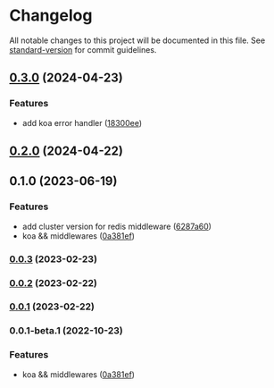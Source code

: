 # Changelog

All notable changes to this project will be documented in this file. See [standard-version](https://github.com/conventional-changelog/standard-version) for commit guidelines.

## [0.3.0](https://github.com/vocoWone/sparrows/compare/v0.2.0...v0.3.0) (2024-04-23)


### Features

* add koa error handler ([18300ee](https://github.com/vocoWone/sparrows/commit/18300ee03c20b6f97910e99797ee22dfdc57f690))

## [0.2.0](https://github.com/vocoWone/sparrows/compare/v0.1.0...v0.2.0) (2024-04-22)

## 0.1.0 (2023-06-19)


### Features

* add cluster version for redis middleware ([6287a60](https://github.com/vocoWone/sparrows/commit/6287a607eb7e345fa736a33f9bc3f66e168435de))
* koa && middlewares ([0a381ef](https://github.com/vocoWone/sparrows/commit/0a381ef99b76aecc644ec41b5d61e9c6d9c208a8))

### [0.0.3](https://github.com/vocoWone/sparrows/compare/v0.0.2...v0.0.3) (2023-02-23)

### [0.0.2](https://github.com/vocoWone/sparrows/compare/v0.0.1...v0.0.2) (2023-02-22)

### [0.0.1](https://github.com/vocoWone/sparrows/compare/v0.0.1-beta.1...v0.0.1) (2023-02-22)

### 0.0.1-beta.1 (2022-10-23)


### Features

* koa && middlewares ([0a381ef](https://github.com/vocoWone/sparrows/commit/0a381ef99b76aecc644ec41b5d61e9c6d9c208a8))
